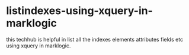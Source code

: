 # listindexes-using-xquery-in-marklogic
this techhub is helpful in list all the indexes elements attributes fields etc using xquery in marklogic.
